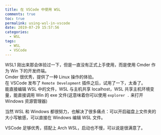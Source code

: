 ```yaml
---
title: 在 VSCode 中使用 WSL
comments: true
toc: true
permalink: using-wsl-in-vscode
date: 2019-07-29 15:57:56
categories: 
  - WSL
tags:
  - WSL
  - VSCode
---
```

WSL1 刚出来那会体验过一下，但是一直没有正式上手使用，而是使用 Cmder 作为 Win 下的开发终端。  
Cmder 很优秀，提供了一种 Linux 操作的体验。  
在 VSCode 发布了 `Remote Development` 插件之后，试用了一下，太香了。  
能直接编辑 WSL 中的文件，WSL 与主机共享 localhost，WSL 共享主机环境变量，能直接调用 Win 的 exe 文件(这意味着你可以使用 `explorer .` 来打开 Windows 资源管理器)

当然 WSL 和 Windows 都很努力，也解决了很多痛点：可以开启磁盘上文件夹的大小写敏感，可以直接在 Windows 编辑 WSL 文件。

VSCode 足够优秀，搭配上 Arch WSL，启动也不慢，可以说是很满意了。
<!-- more -->


[1]: https://code.visualstudio.com/blogs/2019/05/02/remote-development
[2]: https://juejin.im/post/5ccbb971e51d453aa27a7141
[3]: https://code.visualstudio.com/docs/remote/wsl
